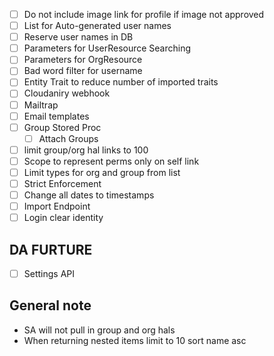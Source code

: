  - [ ] Do not include image link for profile if image not approved
 - [ ] List for Auto-generated user names
 - [ ] Reserve user names in DB
 - [ ] Parameters for UserResource Searching
 - [ ] Parameters for OrgResource
 - [ ] Bad word filter for username
 - [ ] Entity Trait to reduce number of imported traits
 - [ ] Cloudaniry webhook
 - [ ] Mailtrap
 - [ ] Email templates
 - [ ] Group Stored Proc
   - [ ] Attach Groups
- [ ] limit group/org hal links to 100 
- [ ] Scope to represent perms only on self link
- [ ] Limit types for org and group from list 
- [ ] Strict Enforcement
- [ ] Change all dates to timestamps
- [ ] Import Endpoint
- [ ] Login clear identity

## DA FURTURE
- [ ] Settings API
## General note

- SA will not pull in group and org hals 
- When returning nested items limit to 10 sort name asc 
